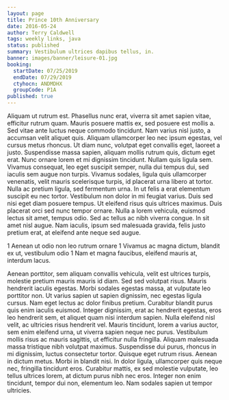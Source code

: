 ```yaml
---
layout: page
title: Prince 10th Anniversary
date: 2016-05-24
author: Terry Caldwell
tags: weekly links, java
status: published
summary: Vestibulum ultrices dapibus tellus, in.
banner: images/banner/leisure-01.jpg
booking:
  startDate: 07/25/2019
  endDate: 07/29/2019
  ctyhocn: ANDMDHX
  groupCode: P1A
published: true
---
```

Aliquam ut rutrum est. Phasellus nunc erat, viverra sit amet sapien vitae, efficitur rutrum quam. Mauris posuere mattis ex, sed posuere est mollis a. Sed vitae ante luctus neque commodo tincidunt. Nam varius nisl justo, a accumsan velit aliquet quis. Aliquam ullamcorper leo nec ipsum egestas, vel cursus metus rhoncus. Ut diam nunc, volutpat eget convallis eget, laoreet a justo.
Suspendisse massa sapien, aliquam mollis rutrum quis, dictum eget erat. Nunc ornare lorem et mi dignissim tincidunt. Nullam quis ligula sem. Vivamus consequat, leo eget suscipit semper, nulla dui tempus dui, sed iaculis sem augue non turpis. Vivamus sodales, ligula quis ullamcorper venenatis, velit mauris scelerisque turpis, id placerat urna libero at tortor. Nulla ac pretium ligula, sed fermentum urna. In ut felis a erat elementum suscipit eu nec tortor. Vestibulum non dolor in mi feugiat varius. Duis sed nisi eget diam posuere tempus. Ut eleifend risus quis ultrices maximus. Duis placerat orci sed nunc tempor ornare. Nulla a lorem vehicula, euismod lectus sit amet, tempus odio. Sed ac tellus ac nibh viverra congue. In sit amet nisl augue. Nam iaculis, ipsum sed malesuada gravida, felis justo pretium erat, at eleifend ante neque sed augue.

1 Aenean ut odio non leo rutrum ornare
1 Vivamus ac magna dictum, blandit ex ut, vestibulum odio
1 Nam et magna faucibus, eleifend mauris at, interdum lacus.

Aenean porttitor, sem aliquam convallis vehicula, velit est ultrices turpis, molestie pretium mauris mauris id diam. Sed sed volutpat risus. Mauris hendrerit iaculis egestas. Morbi sodales egestas massa, at vulputate leo porttitor non. Ut varius sapien ut sapien dignissim, nec egestas ligula cursus. Nam eget lectus ac dolor finibus pretium. Curabitur blandit purus quis enim iaculis euismod. Integer dignissim, erat ac hendrerit egestas, eros leo hendrerit sem, et aliquet quam nisi interdum sapien. Nulla eleifend nisl velit, ac ultricies risus hendrerit vel. Mauris tincidunt, lorem a varius auctor, sem enim eleifend urna, ut viverra sapien neque nec purus. Vestibulum mollis risus ac mauris sagittis, ut efficitur nulla fringilla. Aliquam malesuada massa tristique nibh volutpat maximus. Suspendisse dui purus, rhoncus in mi dignissim, luctus consectetur tortor.
Quisque eget rutrum risus. Aenean in dictum metus. Morbi in blandit nisi. In dolor ligula, ullamcorper quis neque nec, fringilla tincidunt eros. Curabitur mattis, ex sed molestie vulputate, leo tellus ultrices lorem, at dictum purus nibh nec eros. Integer non enim tincidunt, tempor dui non, elementum leo. Nam sodales sapien ut tempor ultricies.
